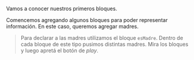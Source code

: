 <pl-toolbox toolbox-url="http://162.243.62.18:3001/assets/editor/soloVerdades.xml"></pl-toolbox>

Vamos a conocer nuestros primeros bloques. 

Comencemos agregando algunos bloques para poder representar información. En este caso, queremos agregar madres.

> Para declarar a las madres utilizamos el bloque `esMadre`. Dentro de cada bloque de este tipo pusimos distintas madres. Mira los bloques y luego apretá el botón de _play_.